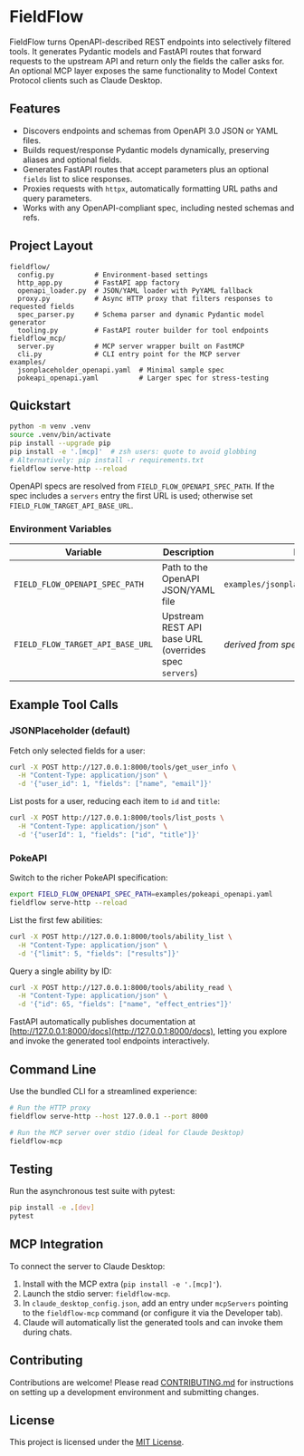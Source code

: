 # FieldFlow

FieldFlow turns OpenAPI-described REST endpoints into selectively filtered tools. It generates Pydantic models and FastAPI routes that forward requests to the upstream API and return only the fields the caller asks for. An optional MCP layer exposes the same functionality to Model Context Protocol clients such as Claude Desktop.

## Features
- Discovers endpoints and schemas from OpenAPI 3.0 JSON or YAML files.
- Builds request/response Pydantic models dynamically, preserving aliases and
  optional fields.
- Generates FastAPI routes that accept parameters plus an optional `fields`
  list to slice responses.
- Proxies requests with `httpx`, automatically formatting URL paths and query
  parameters.
- Works with any OpenAPI-compliant spec, including nested schemas and refs.

## Project Layout
```
fieldflow/
  config.py          # Environment-based settings
  http_app.py        # FastAPI app factory
  openapi_loader.py  # JSON/YAML loader with PyYAML fallback
  proxy.py           # Async HTTP proxy that filters responses to requested fields
  spec_parser.py     # Schema parser and dynamic Pydantic model generator
  tooling.py         # FastAPI router builder for tool endpoints
fieldflow_mcp/
  server.py          # MCP server wrapper built on FastMCP
  cli.py             # CLI entry point for the MCP server
examples/
  jsonplaceholder_openapi.yaml  # Minimal sample spec
  pokeapi_openapi.yaml          # Larger spec for stress-testing
```

## Quickstart

```bash
python -m venv .venv
source .venv/bin/activate
pip install --upgrade pip
pip install -e '.[mcp]'  # zsh users: quote to avoid globbing
# Alternatively: pip install -r requirements.txt
fieldflow serve-http --reload
```

OpenAPI specs are resolved from `FIELD_FLOW_OPENAPI_SPEC_PATH`. If the spec
includes a `servers` entry the first URL is used; otherwise set
`FIELD_FLOW_TARGET_API_BASE_URL`.

### Environment Variables

| Variable | Description | Default |
| --- | --- | --- |
| `FIELD_FLOW_OPENAPI_SPEC_PATH` | Path to the OpenAPI JSON/YAML file | `examples/jsonplaceholder_openapi.yaml` |
| `FIELD_FLOW_TARGET_API_BASE_URL` | Upstream REST API base URL (overrides spec `servers`) | _derived from spec_ |

## Example Tool Calls

### JSONPlaceholder (default)
Fetch only selected fields for a user:

```bash
curl -X POST http://127.0.0.1:8000/tools/get_user_info \
  -H "Content-Type: application/json" \
  -d '{"user_id": 1, "fields": ["name", "email"]}'
```

List posts for a user, reducing each item to `id` and `title`:

```bash
curl -X POST http://127.0.0.1:8000/tools/list_posts \
  -H "Content-Type: application/json" \
  -d '{"userId": 1, "fields": ["id", "title"]}'
```

### PokeAPI
Switch to the richer PokeAPI specification:

```bash
export FIELD_FLOW_OPENAPI_SPEC_PATH=examples/pokeapi_openapi.yaml
fieldflow serve-http --reload
```

List the first few abilities:

```bash
curl -X POST http://127.0.0.1:8000/tools/ability_list \
  -H "Content-Type: application/json" \
  -d '{"limit": 5, "fields": ["results"]}'
```

Query a single ability by ID:

```bash
curl -X POST http://127.0.0.1:8000/tools/ability_read \
  -H "Content-Type: application/json" \
  -d '{"id": 65, "fields": ["name", "effect_entries"]}'
```

FastAPI automatically publishes documentation at
[http://127.0.0.1:8000/docs](http://127.0.0.1:8000/docs), letting you explore
and invoke the generated tool endpoints interactively.

## Command Line

Use the bundled CLI for a streamlined experience:

```bash
# Run the HTTP proxy
fieldflow serve-http --host 127.0.0.1 --port 8000

# Run the MCP server over stdio (ideal for Claude Desktop)
fieldflow-mcp
```

## Testing

Run the asynchronous test suite with pytest:

```bash
pip install -e .[dev]
pytest
```

## MCP Integration

To connect the server to Claude Desktop:

1. Install with the MCP extra (`pip install -e '.[mcp]'`).
2. Launch the stdio server: `fieldflow-mcp`.
3. In `claude_desktop_config.json`, add an entry under `mcpServers` pointing to the `fieldflow-mcp` command (or configure it via the Developer tab).
4. Claude will automatically list the generated tools and can invoke them during chats.

## Contributing

Contributions are welcome! Please read [CONTRIBUTING.md](CONTRIBUTING.md) for
instructions on setting up a development environment and submitting changes.

## License

This project is licensed under the [MIT License](LICENSE).

